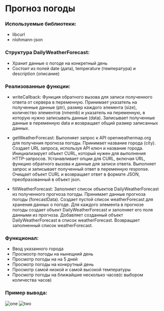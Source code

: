 # Прогноз погоды

### Используемые библиотеки:
- libcurl
- nlohmann-json

### Структура DailyWeatherForecast:

- Хранит данные о погоде на конкретный день
- Состоит из полей date (дата), temperature (температура) и description (описание)

### Реализованные функции:
- writeCallback: 
Функция обратного вызова для записи полученного ответа от сервера в переменную.
Принимает указатель на полученные данные (ptr), размер каждого элемента (size), количество элементов (nmemb) и указатель на переменную, в которую нужно записывать данные (data).
Записывает полученные данные в переменную data и возвращает общий размер записанных данных.

- getWeatherForecast:
Выполняет запрос к API openweathermap.org для получения прогноза погоды.
Принимает название города (city).
Создает URL запроса, используя API ключ и название города.
Инициализирует объект CURL, который нужен для выполнения HTTP-запросов.
Устанавливает опции для CURL, включая URL, функцию обратного вызова и данные для записи ответа.
Выполняет запрос и записывает полученный ответ в переменную response.
Очищает объект CURL и возвращает ответ в формате JSON, преобразованный в объект json.
- fillWeatherForecast:
Заполняет список объектов DailyWeatherForecast из полученного прогноза погоды.
Принимает данные прогноза погоды (forecastData).
Создает пустой список weatherForecast для хранения данных о погоде.
Для каждого элемента в прогнозе погоды создает объект DailyWeatherForecast и заполняет его поля данными из прогноза.
Добавляет созданный объект DailyWeatherForecast в список weatherForecast.
Возвращает заполненный список weatherForecast.

### Функционал:
- Ввод указанного города 
- Просмоотр погоды на нынещний день
- Просмотр погоды на на 5 дней
- Просмотр погоды на конкрутный день
- Просмотр самой низкой и самой высокой температуры
- Просмотр погоды на ближайшие несколько часов(с выбором количества часов)

### Пример вывода:

![one](https://discord.com/channels/1060281305830539295/1060281305830539298/1200814421803536394)
![two](https://discord.com/channels/1060281305830539295/1060281305830539298/1200814446134693908)
